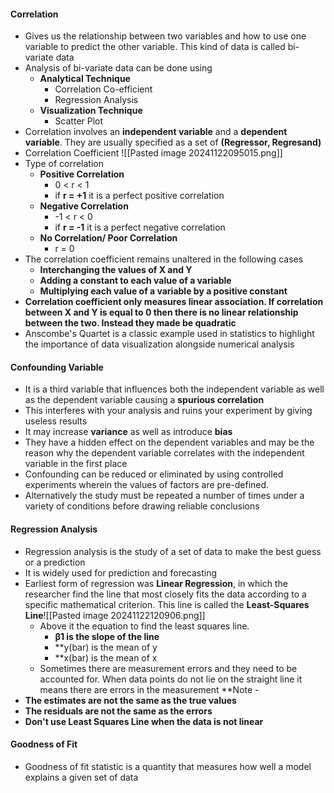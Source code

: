 #### Correlation
* Gives us the relationship between two variables and how to use one variable to predict the other variable. This kind of data is called bi-variate data
* Analysis of bi-variate data can be done using 
	* **Analytical Technique**
		* Correlation Co-efficient 
		* Regression Analysis
	* **Visualization Technique**
		* Scatter Plot 
* Correlation involves an **independent variable** and a **dependent variable**. They are usually specified as a set of **(Regressor, Regresand)**
* Correlation Coefficient ![[Pasted image 20241122095015.png]]
* Type of correlation 
	* **Positive Correlation** 
		* 0 < r < 1
		* if **r = +1** it is a perfect positive correlation
	* **Negative Correlation** 
		* -1 < r < 0
		* if **r = -1** it is a perfect negative correlation
	* **No Correlation/ Poor Correlation**
		* r = 0
* The correlation coefficient remains unaltered in the following cases 
	* **Interchanging the values of X and Y**
	* **Adding a constant to each value of a variable** 
	* **Multiplying each value of a variable by a positive constant**
* **Correlation coefficient only measures linear association. If correlation between X and Y is equal to 0 then there is no linear relationship between the two. Instead they made be quadratic**
* Anscombe's Quartet is a classic example used in statistics to highlight the importance of data visualization alongside numerical analysis

#### Confounding Variable 
* It is a third variable that influences both the independent variable as well as the dependent variable causing a **spurious correlation**
* This interferes with your analysis and ruins your experiment by giving useless results
* It may increase **variance** as well as introduce **bias**
* They have a hidden effect on the dependent variables and may be the reason why the dependent variable correlates with the independent variable in the first place
* Confounding can be reduced or eliminated by using controlled experiments wherein the values of factors are pre-defined.
* Alternatively the study must be repeated a number of times under a variety of conditions before drawing reliable conclusions

#### Regression Analysis
* Regression analysis is the study of a set of data to make the best guess or a prediction 
* It is widely used for prediction and forecasting
* Earliest form of regression was **Linear Regression**, in which the researcher find the line that most closely fits the data according to a specific mathematical criterion. This line is called the **Least-Squares Line**![[Pasted image 20241122120906.png]]
	* Above it the equation to find the least squares line. 
		* **β1 is the slope of the line**
		* **y(bar) is the mean of y 
		* **x(bar) is the mean of x 
	* Sometimes there are measurement errors and they need to be accounted for. When data points do not lie on the straight line it means there are errors in the measurement
**Note - 
* **The estimates are not the same as the true values**
* **The residuals are not the same as the errors**
* **Don't use Least Squares Line when the data is not linear**

#### Goodness of Fit
* Goodness of fit statistic is a quantity that measures how well a model explains a given set of data